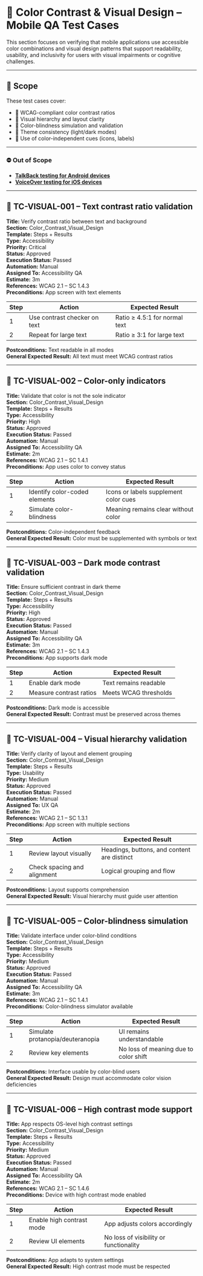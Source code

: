 # 🎨 Color Contrast & Visual Design – Mobile QA Test Cases

This section focuses on verifying that mobile applications use accessible color combinations and visual design patterns that support readability, usability, and inclusivity for users with visual impairments or cognitive challenges.

---

## 🎯 Scope

These test cases cover:

- 🌈 WCAG-compliant color contrast ratios  
- 🧠 Visual hierarchy and layout clarity  
- 🧪 Color-blindness simulation and validation  
- 📱 Theme consistency (light/dark modes)  
- 🧭 Use of color-independent cues (icons, labels)

---

### ⛔ Out of Scope

- [**TalkBack testing for Android devices**](../Accessibility/TalkBack_Checks.md)  
- [**VoiceOver testing for iOS devices**](../Accessibility/VoiceOver_Checks.md)  

---

## 🎨 TC-VISUAL-001 – Text contrast ratio validation

**Title:** Verify contrast ratio between text and background  
**Section:** Color_Contrast_Visual_Design  
**Template:** Steps + Results  
**Type:** Accessibility  
**Priority:** Critical  
**Status:** Approved  
**Execution Status:** Passed  
**Automation:** Manual  
**Assigned To:** Accessibility QA  
**Estimate:** 3m  
**References:** WCAG 2.1 – SC 1.4.3  
**Preconditions:** App screen with text elements

| Step | Action                          | Expected Result                          |
|------|---------------------------------|------------------------------------------|
| 1    | Use contrast checker on text    | Ratio ≥ 4.5:1 for normal text            |
| 2    | Repeat for large text           | Ratio ≥ 3:1 for large text               |

**Postconditions:** Text readable in all modes  
**General Expected Result:** All text must meet WCAG contrast ratios

---

## 🎨 TC-VISUAL-002 – Color-only indicators

**Title:** Validate that color is not the sole indicator  
**Section:** Color_Contrast_Visual_Design  
**Template:** Steps + Results  
**Type:** Accessibility  
**Priority:** High  
**Status:** Approved  
**Execution Status:** Passed  
**Automation:** Manual  
**Assigned To:** Accessibility QA  
**Estimate:** 2m  
**References:** WCAG 2.1 – SC 1.4.1  
**Preconditions:** App uses color to convey status

| Step | Action                          | Expected Result                          |
|------|---------------------------------|------------------------------------------|
| 1    | Identify color-coded elements   | Icons or labels supplement color cues    |
| 2    | Simulate color-blindness        | Meaning remains clear without color      |

**Postconditions:** Color-independent feedback  
**General Expected Result:** Color must be supplemented with symbols or text

---

## 🎨 TC-VISUAL-003 – Dark mode contrast validation

**Title:** Ensure sufficient contrast in dark theme  
**Section:** Color_Contrast_Visual_Design  
**Template:** Steps + Results  
**Type:** Accessibility  
**Priority:** High  
**Status:** Approved  
**Execution Status:** Passed  
**Automation:** Manual  
**Assigned To:** Accessibility QA  
**Estimate:** 3m  
**References:** WCAG 2.1 – SC 1.4.3  
**Preconditions:** App supports dark mode

| Step | Action                          | Expected Result                          |
|------|---------------------------------|------------------------------------------|
| 1    | Enable dark mode                | Text remains readable                    |
| 2    | Measure contrast ratios         | Meets WCAG thresholds                    |

**Postconditions:** Dark mode is accessible  
**General Expected Result:** Contrast must be preserved across themes

---

## 🎨 TC-VISUAL-004 – Visual hierarchy validation

**Title:** Verify clarity of layout and element grouping  
**Section:** Color_Contrast_Visual_Design  
**Template:** Steps + Results  
**Type:** Usability  
**Priority:** Medium  
**Status:** Approved  
**Execution Status:** Passed  
**Automation:** Manual  
**Assigned To:** UX QA  
**Estimate:** 2m  
**References:** WCAG 2.1 – SC 1.3.1  
**Preconditions:** App screen with multiple sections

| Step | Action                          | Expected Result                          |
|------|---------------------------------|------------------------------------------|
| 1    | Review layout visually          | Headings, buttons, and content are distinct |
| 2    | Check spacing and alignment     | Logical grouping and flow                |

**Postconditions:** Layout supports comprehension  
**General Expected Result:** Visual hierarchy must guide user attention

---

## 🎨 TC-VISUAL-005 – Color-blindness simulation

**Title:** Validate interface under color-blind conditions  
**Section:** Color_Contrast_Visual_Design  
**Template:** Steps + Results  
**Type:** Accessibility  
**Priority:** Medium  
**Status:** Approved  
**Execution Status:** Passed  
**Automation:** Manual  
**Assigned To:** Accessibility QA  
**Estimate:** 3m  
**References:** WCAG 2.1 – SC 1.4.1  
**Preconditions:** Color-blindness simulator available

| Step | Action                          | Expected Result                          |
|------|---------------------------------|------------------------------------------|
| 1    | Simulate protanopia/deuteranopia| UI remains understandable                |
| 2    | Review key elements             | No loss of meaning due to color shift    |

**Postconditions:** Interface usable by color-blind users  
**General Expected Result:** Design must accommodate color vision deficiencies

---

## 🎨 TC-VISUAL-006 – High contrast mode support

**Title:** App respects OS-level high contrast settings  
**Section:** Color_Contrast_Visual_Design  
**Template:** Steps + Results  
**Type:** Accessibility  
**Priority:** Medium  
**Status:** Approved  
**Execution Status:** Passed  
**Automation:** Manual  
**Assigned To:** Accessibility QA  
**Estimate:** 2m  
**References:** WCAG 2.1 – SC 1.4.6  
**Preconditions:** Device with high contrast mode enabled

| Step | Action                          | Expected Result                          |
|------|---------------------------------|------------------------------------------|
| 1    | Enable high contrast mode       | App adjusts colors accordingly           |
| 2    | Review UI elements              | No loss of visibility or functionality   |

**Postconditions:** App adapts to system settings  
**General Expected Result:** High contrast mode must be respected
